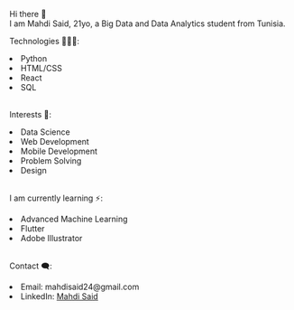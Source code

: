 Hi there 👋 <br>
I am Mahdi Said, 21yo, a  Big Data and Data Analytics student from Tunisia.

Technologies 👨🏼‍💻:
  <li> Python </li>
  <li> HTML/CSS </li>
  <li> React </li>
  <li> SQL </li>
<br>
 
Interests 🌱:
  <li> Data Science </li>
  <li> Web Development </li>
  <li> Mobile Development </li>
  <li> Problem Solving </li>
  <li> Design </li>
<br>

I am currently learning ⚡:

   <li> Advanced Machine Learning </li>
   <li> Flutter </li>
   <li> Adobe Illustrator </li>
<br>

Contact 🗨:

  <li> Email: mahdisaid24@gmail.com </li>
  <li> LinkedIn: <a href="https://www.linkedin.com/in/mahdi-said-5420b31b2/"> Mahdi Said </a></li>
